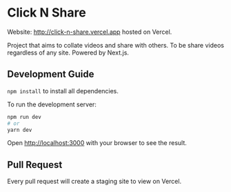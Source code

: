 # Click N Share

Website: http://click-n-share.vercel.app hosted on Vercel.

Project that aims to collate videos and share with others. To be share videos regardless of any site. Powered by Next.js.

## Development Guide
`npm install` to install all dependencies.

To run the development server:
```bash
npm run dev
# or
yarn dev
```

Open [http://localhost:3000](http://localhost:3000) with your browser to see the result.

## Pull Request
Every pull request will create a staging site to view on Vercel. 

